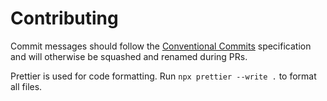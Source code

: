 # Contributing

Commit messages should follow the [Conventional Commits](https://conventionalcommits.org) specification and will otherwise be squashed and renamed during PRs.

Prettier is used for code formatting. Run `npx prettier --write .` to format all files.
